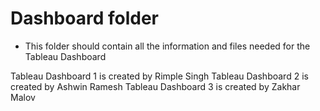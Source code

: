 # Dashboard folder

- This folder should contain all the information and files needed for the Tableau Dashboard

Tableau Dashboard 1 is created by Rimple Singh 
Tableau Dashboard 2 is created by Ashwin Ramesh 
Tableau Dashboard 3 is created by Zakhar Malov
